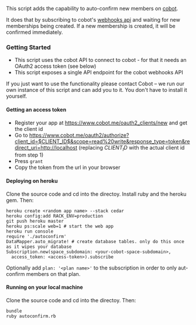 This script adds the capability to auto-confirm new members on [cobot](http://cobot.me).

It does that by subscribing to cobot's [webhooks api](https://www.cobot.me/pages/webhooks-api) and waiting for new memberships being created. If a new membership is created, it will be confirmed immediately.

### Getting Started

* This script uses the cobot API to connect to cobot - for that it needs an OAuth2 access token (see below)
* This script exposes a single API endpoint for the cobot webhooks API

If you just want to use the functionality please contact Cobot – we run our own instance of this script and can add you to it. You don't have to install it yourself.

#### Getting an access token

* Register your app at https://www.cobot.me/oauth2_clients/new and get the client id
* Go to <https://www.cobot.me/oauth2/authorize?client_id=$CLIENT_ID$&scope=read%20write&response_type=token&redirect_uri=http://localhost> (replacing $CLIENT_ID$ with the actual client id from step 1)
* Press `grant`
* Copy the token from the url in your browser

#### Deploying on heroku

Clone the source code and cd into the directoy. Install ruby and the heroku gem. Then:

    heroku create <random app name> --stack cedar
    heroku config:add RACK_ENV=production
    git push heroku master
    heroku ps:scale web=1 # start the web app
    heroku run console
    require './autoconfirm'
    DataMapper.auto_migrate! # create database tables. only do this once as it wipes your database
    Subscription.new(space_subdomain: <your-cobot-space-subdomain>,
      access_token: <access-token>).subscribe

Optionally add `plan: '<plan name>'` to the subscription in order to only aut-confirm members on that plan.

#### Running on your local machine

Clone the source code and cd into the directoy. Then:

    bundle
    ruby autoconfirm.rb
